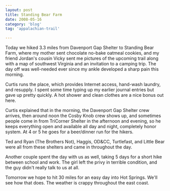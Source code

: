 ```yaml
---
layout: post
title: Standing Bear Farm
date: 2008-05-16
category: 'blog'
tag: 'appalachian-trail'

---
```

Today we hiked 3.3 miles from Davenport Gap Shelter to Standing Bear Farm, where my mother sent chocolate no-bake oatmeal cookies, and my friend Jordan's cousin Vicky sent me pictures of the upcoming trail along with a map of southwest Virginia and an invitation to a camping trip. The day off was well-needed ever since my ankle developed a sharp pain this morning.

Curtis runs the place, which provides Internet access, hand-wash laundry, and resupply. I spent some time typing up my earlier journal entries but gave up pretty quickly. A hot shower and clean clothes are a nice bonus out here.

Curtis explained that in the morning, the Davenport Gap Shelter crew arrives, then around noon the Cosby Knob crew shows up, and sometimes people come in from TriCorner Shelter in the afternoon and evening, so he keeps everything open and available all day and night, completely honor system. At 4 or 5 he goes for a beer/dinner run for the hikers.

Ted and Ryan (The Brothers Not), Haggis, OD&CC, Turtlefast, and Little Bear were all from these shelters and came in throughout the day.

Another couple spent the day with us as well, taking 5 days for a short hike between school and work. The girl left the privy in terrible condition, and the guy didn't really talk to us at all.

Tomorrow we hope to hit 30 miles for an easy day into Hot Springs. We'll see how that does. The weather is crappy throughout the east coast.
